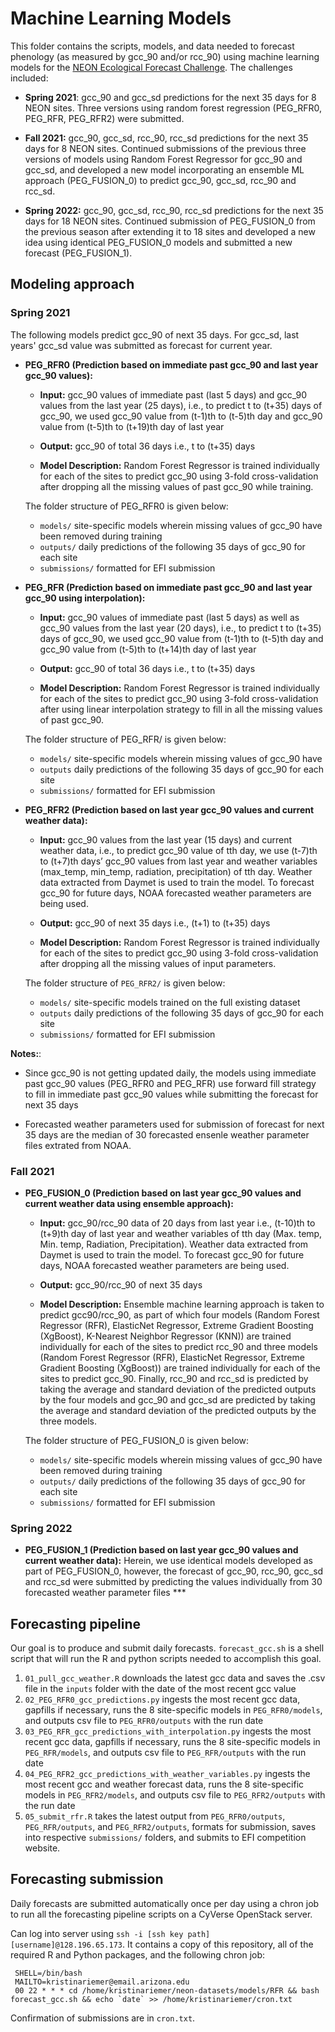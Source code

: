 # Machine Learning Models

This folder contains the scripts, models, and data needed to forecast phenology (as measured by gcc_90 and/or rcc_90) using machine learning models for the [NEON Ecological Forecast Challenge](https://ecoforecast.org/efi-rcn-forecast-challenges/). The challenges included:
* <b>Spring 2021</b>: gcc_90 and gcc_sd predictions for the next 35 days for 8 NEON sites. Three versions using random forest regression (PEG_RFR0, PEG_RFR, PEG_RFR2) were submitted.

* <b>Fall 2021:</b> gcc_90, gcc_sd, rcc_90, rcc_sd predictions for the next 35 days for 8 NEON sites. Continued submissions of the previous three versions of models using Random Forest Regressor for gcc_90 and gcc_sd, and developed a new model incorporating an ensemble ML approach (PEG_FUSION_0) to predict gcc_90, gcc_sd, rcc_90 and rcc_sd. 

* <b>Spring 2022:</b> gcc_90, gcc_sd, rcc_90, rcc_sd predictions for the next 35 days for 18 NEON sites. Continued submission of PEG_FUSION_0 from the previous season after extending it to 18 sites and developed a new idea using identical PEG_FUSION_0 models and submitted a new forecast (PEG_FUSION_1).  

## Modeling approach
### Spring 2021

The following models predict gcc_90 of next 35 days. For gcc_sd, last years' gcc_sd value was submitted as forecast for current year. 

* <b>PEG_RFR0 (Prediction based on immediate past gcc_90 and last year gcc_90 values):</b> 
  - <b>Input:</b> gcc_90 values of immediate past (last 5 days) and gcc_90 values from the last year (25 days), i.e., to predict t to (t+35) days of gcc_90, we used gcc_90 value from (t-1)th to (t-5)th day and gcc_90 value from (t-5)th to (t+19)th day of last year
  
  - <b>Output:</b> gcc_90 of total 36 days i.e., t to (t+35) days
  
  - <b>Model Description:</b> Random Forest Regressor is trained individually for each of the sites to predict gcc_90 using 3-fold cross-validation after dropping all the missing values of past gcc_90 while training.
  
  The folder structure of PEG_RFR0 is given below:   
    - `models/` site-specific models wherein missing values of gcc_90 have been removed during training
    - `outputs/` daily predictions of the following 35 days of gcc_90 for each site
    - `submissions/` formatted for EFI submission
  
* <b>PEG_RFR (Prediction based on immediate past gcc_90 and last year gcc_90 using interpolation):</b>
  - <b>Input:</b> gcc_90 values of immediate past (last 5 days) as well as gcc_90 values from the last year (20 days), i.e., to predict t to (t+35) days of gcc_90, we used gcc_90 value from (t-1)th to (t-5)th day and gcc_90 value from (t-5)th to (t+14)th day of last year
  
  - <b>Output:</b> gcc_90 of total 36 days i.e., t to (t+35) days
  
  - <b>Model Description:</b> Random Forest Regressor is trained individually for each of the sites to predict gcc_90 using 3-fold cross-validation after using linear interpolation strategy to fill in all the missing values of past gcc_90.
  
  The folder structure of PEG_RFR/ is given below:
  - `models/` site-specific models wherein missing values of gcc_90 have
  - `outputs` daily predictions of the following 35 days of gcc_90 for each site
  - `submissions/` formatted for EFI submission

  
* <b>PEG_RFR2 (Prediction based on last year gcc_90 values and current weather data):</b>
  - <b>Input:</b> gcc_90 values from the last year (15 days) and current weather data, i.e., to predict gcc_90 value of tth day, we use (t-7)th to (t+7)th days’ gcc_90 values from last year and weather variables (max_temp, min_temp, radiation, precipitation) of tth day. Weather data extracted from Daymet is used to train the model. To forecast gcc_90 for future days, NOAA forecasted weather parameters are being used.
  
  - <b>Output:</b> gcc_90 of next 35 days i.e., (t+1) to (t+35) days
  
  - <b>Model Description:</b> Random Forest Regressor is trained individually for each of the sites to predict gcc_90 using 3-fold cross-validation after dropping all the missing values of input parameters. 
  
  The folder structure of `PEG_RFR2/` is given below:
    - `models/` site-specific models trained on the full existing dataset
    - `outputs` daily predictions of the following 35 days of gcc_90 for each site
    - `submissions/` formatted for EFI submission

<b>Notes:</b>:
  - Since gcc_90 is not getting updated daily, the models using immediate past gcc_90 values (PEG_RFR0 and PEG_RFR) use forward fill strategy to fill in immediate past gcc_90 values while submitting the forecast for next 35 days
  
  - Forecasted weather parameters used for submission of forecast for next 35 days are the median of 30 forecasted ensenle weather parameter files extrated from NOAA. 
  
### Fall 2021

* <b>PEG_FUSION_0 (Prediction based on last year gcc_90 values and current weather data using ensemble approach):</b> 
  - <b>Input:</b> gcc_90/rcc_90 data of 20 days from last year i.e., (t-10)th to (t+9)th day of last year and weather variables of tth day (Max. temp, Min. temp, Radiation, Precipitation). Weather data extracted from Daymet is used to train the model. To forecast gcc_90 for future days, NOAA forecasted weather parameters are being used.
  
  - <b>Output:</b> gcc_90/rcc_90 of next 35 days
  
  - <b>Model Description:</b> Ensemble machine learning approach is taken to predict gcc90/rcc_90, as part of which four models (Random Forest Regressor (RFR), ElasticNet Regressor, Extreme Gradient Boosting (XgBoost), K-Nearest Neighbor Regressor (KNN)) are trained individually for each of the sites to predict rcc_90 and three models (Random Forest Regressor (RFR), ElasticNet Regressor, Extreme Gradient Boosting (XgBoost)) are trained individually for each of the sites to predict gcc_90. Finally, rcc_90 and rcc_sd is predicted by taking the average and standard deviation of the predicted outputs by the four models and gcc_90 and gcc_sd are predicted by taking the average and standard deviation of the predicted outputs by the three models. 
      
  The folder structure of PEG_FUSION_0 is given below:   
    - `models/` site-specific models wherein missing values of gcc_90 have been removed during training
    - `outputs/` daily predictions of the following 35 days of gcc_90 for each site
    - `submissions/` formatted for EFI submission

### Spring 2022
* <b>PEG_FUSION_1 (Prediction based on last year gcc_90 values and current weather data):</b>
  Herein, we use identical models developed as part of PEG_FUSION_0, however, the forecast of gcc_90, rcc_90, gcc_sd and rcc_sd were submitted by predicting the values individually from 30 forecasted weather parameter files ***
  
## Forecasting pipeline
Our goal is to produce and submit daily forecasts. `forecast_gcc.sh` is a shell script that will run the R and python scripts needed to accomplish this goal. 
1. `01_pull_gcc_weather.R` downloads the latest gcc data and saves the .csv file in the `inputs` folder with the date of the most recent gcc value
2. `02_PEG_RFR0_gcc_predictions.py` ingests the most recent gcc data, gapfills if necessary, runs the 8 site-specific models in `PEG_RFR0/models`, and outputs csv file to `PEG_RFR0/outputs` with the run date
3. `03_PEG_RFR_gcc_predictions_with_interpolation.py` ingests the most recent gcc data, gapfills if necessary, runs the 8 site-specific models in `PEG_RFR/models`, and outputs csv file to `PEG_RFR/outputs` with the run date 
4. `04_PEG_RFR2_gcc_predictions_with_weather_variables.py` ingests the most recent gcc and weather forecast data, runs the 8 site-specific models in `PEG_RFR2/models`, and outputs csv file to `PEG_RFR2/outputs` with the run date
5. `05_submit_rfr.R` takes the latest output from `PEG_RFR0/outputs`, `PEG_RFR/outputs`, and `PEG_RFR2/outputs`, formats for submission, saves into respective `submissions/` folders, and submits to EFI competition website. 

## Forecasting submission

Daily forecasts are submitted automatically once per day using a chron job to run all the forecasting pipeline scripts on a CyVerse OpenStack server. 

Can log into server using `ssh -i [ssh key path] [username]@128.196.65.173`. It contains a copy of this repository, all of the required R and Python packages, and the following chron job: 

```
 SHELL=/bin/bash
 MAILTO=kristinariemer@email.arizona.edu
 00 22 * * * cd /home/kristinariemer/neon-datasets/models/RFR && bash forecast_gcc.sh && echo `date` >> /home/kristinariemer/cron.txt
 ```

Confirmation of submissions are in `cron.txt`. 
